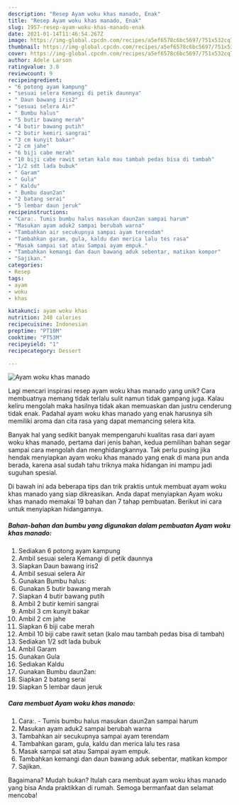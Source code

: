 ```yaml
---
description: "Resep Ayam woku khas manado, Enak"
title: "Resep Ayam woku khas manado, Enak"
slug: 1957-resep-ayam-woku-khas-manado-enak
date: 2021-01-14T11:46:54.267Z
image: https://img-global.cpcdn.com/recipes/a5ef6578c6bc5697/751x532cq70/ayam-woku-khas-manado-foto-resep-utama.jpg
thumbnail: https://img-global.cpcdn.com/recipes/a5ef6578c6bc5697/751x532cq70/ayam-woku-khas-manado-foto-resep-utama.jpg
cover: https://img-global.cpcdn.com/recipes/a5ef6578c6bc5697/751x532cq70/ayam-woku-khas-manado-foto-resep-utama.jpg
author: Adele Larson
ratingvalue: 3.8
reviewcount: 9
recipeingredient:
- "6 potong ayam kampung"
- "sesuai selera Kemangi di petik daunnya"
- " Daun bawang iris2"
- "sesuai selera Air"
- " Bumbu halus"
- "5 butir bawang merah"
- "4 butir bawang putih"
- "2 butir kemiri sangrai"
- "3 cm kunyit bakar"
- "2 cm jahe"
- "6 biji cabe merah"
- "10 biji cabe rawit setan kalo mau tambah pedas bisa di tambah"
- "1/2 sdt lada bubuk"
- " Garam"
- " Gula"
- " Kaldu"
- " Bumbu daun2an"
- "2 batang serai"
- "5 lembar daun jeruk"
recipeinstructions:
- "Cara:. Tumis bumbu halus masukan daun2an sampai harum"
- "Masukan ayam aduk2 sampai berubah warna"
- "Tambahkan air secukupnya sampai ayam terendam"
- "Tambahkan garam, gula, kaldu dan merica lalu tes rasa"
- "Masak sampai sat atau Sampai ayam empuk."
- "Tambahkan kemangi dan daun bawang aduk sebentar, matikan kompor"
- "Sajikan."
categories:
- Resep
tags:
- ayam
- woku
- khas

katakunci: ayam woku khas 
nutrition: 248 calories
recipecuisine: Indonesian
preptime: "PT10M"
cooktime: "PT53M"
recipeyield: "1"
recipecategory: Dessert

---
```



![Ayam woku khas manado](https://img-global.cpcdn.com/recipes/a5ef6578c6bc5697/751x532cq70/ayam-woku-khas-manado-foto-resep-utama.jpg)

Lagi mencari inspirasi resep ayam woku khas manado yang unik? Cara membuatnya memang tidak terlalu sulit namun tidak gampang juga. Kalau keliru mengolah maka hasilnya tidak akan memuaskan dan justru cenderung tidak enak. Padahal ayam woku khas manado yang enak harusnya sih memiliki aroma dan cita rasa yang dapat memancing selera kita.



Banyak hal yang sedikit banyak mempengaruhi kualitas rasa dari ayam woku khas manado, pertama dari jenis bahan, kedua pemilihan bahan segar sampai cara mengolah dan menghidangkannya. Tak perlu pusing jika hendak menyiapkan ayam woku khas manado yang enak di mana pun anda berada, karena asal sudah tahu triknya maka hidangan ini mampu jadi suguhan spesial.


Di bawah ini ada beberapa tips dan trik praktis untuk membuat ayam woku khas manado yang siap dikreasikan. Anda dapat menyiapkan Ayam woku khas manado memakai 19 bahan dan 7 tahap pembuatan. Berikut ini cara untuk menyiapkan hidangannya.

<!--inarticleads1-->

##### Bahan-bahan dan bumbu yang digunakan dalam pembuatan Ayam woku khas manado:

1. Sediakan 6 potong ayam kampung
1. Ambil sesuai selera Kemangi di petik daunnya
1. Siapkan  Daun bawang iris2
1. Ambil sesuai selera Air
1. Gunakan  Bumbu halus:
1. Gunakan 5 butir bawang merah
1. Siapkan 4 butir bawang putih
1. Ambil 2 butir kemiri sangrai
1. Ambil 3 cm kunyit bakar
1. Ambil 2 cm jahe
1. Siapkan 6 biji cabe merah
1. Ambil 10 biji cabe rawit setan (kalo mau tambah pedas bisa di tambah)
1. Sediakan 1/2 sdt lada bubuk
1. Ambil  Garam
1. Gunakan  Gula
1. Sediakan  Kaldu
1. Gunakan  Bumbu daun2an:
1. Siapkan 2 batang serai
1. Siapkan 5 lembar daun jeruk




<!--inarticleads2-->

##### Cara membuat Ayam woku khas manado:

1. Cara:. - Tumis bumbu halus masukan daun2an sampai harum
1. Masukan ayam aduk2 sampai berubah warna
1. Tambahkan air secukupnya sampai ayam terendam
1. Tambahkan garam, gula, kaldu dan merica lalu tes rasa
1. Masak sampai sat atau Sampai ayam empuk.
1. Tambahkan kemangi dan daun bawang aduk sebentar, matikan kompor
1. Sajikan.




Bagaimana? Mudah bukan? Itulah cara membuat ayam woku khas manado yang bisa Anda praktikkan di rumah. Semoga bermanfaat dan selamat mencoba!
